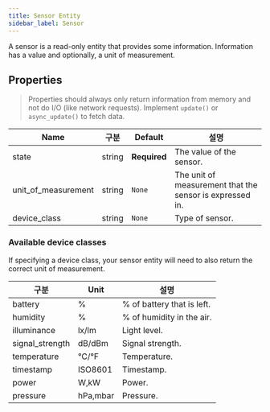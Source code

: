```yaml
---
title: Sensor Entity
sidebar_label: Sensor
---
```


A sensor is a read-only entity that provides some information. Information has a value and optionally, a unit of measurement.

## Properties

> Properties should always only return information from memory and not do I/O (like network requests). Implement `update()` or `async_update()` to fetch data.

| Name                  | 구분     | Default      | 설명                                                       |
| --------------------- | ------ | ------------ | -------------------------------------------------------- |
| state                 | string | **Required** | The value of the sensor.                                 |
| unit_of_measurement | string | `None`       | The unit of measurement that the sensor is expressed in. |
| device_class          | string | `None`       | Type of sensor.                                          |

### Available device classes

If specifying a device class, your sensor entity will need to also return the correct unit of measurement.

| 구분              | Unit     | 설명                         |
| --------------- | -------- | -------------------------- |
| battery         | %        | % of battery that is left. |
| humidity        | %        | % of humidity in the air.  |
| illuminance     | lx/lm    | Light level.               |
| signal_strength | dB/dBm   | Signal strength.           |
| temperature     | °C/°F    | Temperature.               |
| timestamp       | ISO8601  | Timestamp.                 |
| power           | W,kW     | Power.                     |
| pressure        | hPa,mbar | Pressure.                  |